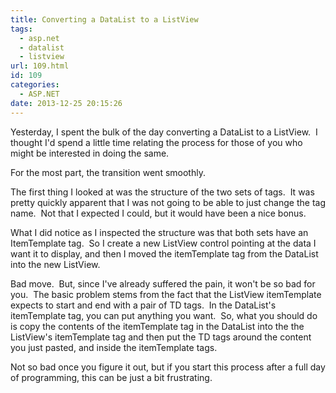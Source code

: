 ```yaml
---
title: Converting a DataList to a ListView
tags:
  - asp.net
  - datalist
  - listview
url: 109.html
id: 109
categories:
  - ASP.NET
date: 2013-12-25 20:15:26
---
```


Yesterday, I spent the bulk of the day converting a DataList to a ListView.  I thought I'd spend a little time relating the process for those of you who might be interested in doing the same.

For the most part, the transition went smoothly.

The first thing I looked at was the structure of the two sets of tags.  It was pretty quickly apparent that I was not going to be able to just change the tag name.  Not that I expected I could, but it would have been a nice bonus. 

What I did notice as I inspected the structure was that both sets have an ItemTemplate tag.  So I create a new ListView control pointing at the data I want it to display, and then I moved the itemTemplate tag from the DataList into the new ListView.

Bad move.  But, since I've already suffered the pain, it won't be so bad for you.  The basic problem stems from the fact that the ListView itemTemplate expects to start and end with a pair of TD tags.  In the DataList's itemTemplate tag, you can put anything you want.  So, what you should do is copy the contents of the itemTemplate tag in the DataList into the the ListView's itemTemplate tag and then put the TD tags around the content you just pasted, and inside the itemTemplate tags.

Not so bad once you figure it out, but if you start this process after a full day of programming, this can be just a bit frustrating.
